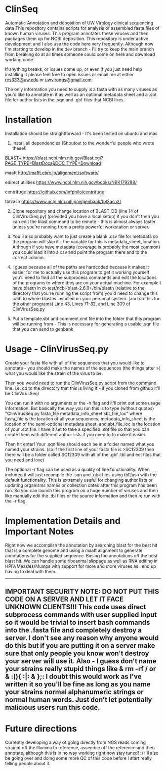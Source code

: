 # ClinSeq
Automatic Annotation and deposition of UW Virology clinical sequencing data
This repository contains scripts for analysis of assembled fasta files of known human viruses. This program annotates these viruses and then packages them up for NCBI deposition. This repository is under active development and I also use the code here very frequently. Although now I'm starting to develop in the dev branch - I'll try to keep the main branch from breaking so at all times someone could come on here and download working code

If anything breaks, or issues come up, or even if you just need help installing it please feel free to open issues or email me at either rcs333@uw.edu or uwvirongs@gmail.com.

The only information you need to supply is a fasta with as many viruses as you'd like to annotate in it as well as an optional metadata sheet and a .sbt file for author lists in the .sqn and .gbf files that NCBI likes. 

# Installation
Installation should be straightforward - It's been tested on ubuntu and mac

1. Install all dependencies (Shoutout to the wonderful people who wrote these!)

  BLAST+ https://blast.ncbi.nlm.nih.gov/Blast.cgi?PAGE_TYPE=BlastDocs&DOC_TYPE=Download
  
  maaft http://mafft.cbrc.jp/alignment/software/ 
  
  edirect utilities https://www.ncbi.nlm.nih.gov/books/NBK179288/
  
  centrifuge https://github.com/infphilo/centrifuge
  
  tbl2asn https://www.ncbi.nlm.nih.gov/genbank/tbl2asn2/
  
2. Clone repository and change location of BLAST_DB (line 14 of ClinVirusSeq.py) (provided you have a local setup) if you don't then you can edit the blast command to be remote - this is almost always faster unless you're running from a pretty powerful workstation or server.

3. You'll also probably want to just create a blank .csv file for metadata so the program will skip it - the variable for this is metadata_sheet_location. Although if you have metadata (coverage is probably the most common) you could load it into a csv and point the program there and to the correct column.

4. I guess because all of the paths are hardcoded because it makes it easier for me to actually use this program to get it working yourself you'll need to find all the subprocess commands and edit the locations of the programs to where they are on your actual machine. For example I have blastn in ct-test/ncbi-blast-2.6.0+/bin/blastn (relative to the directory that you're running the script from) you'd need to change this path to where blast is installed on your personal system. (and do this for the other programs) Line 43, Lines 71-82, and Line 309 of ClinVirusSeq.py

4. Put a template.sbt and comment.cmt file into the folder that this program will be running from - This is necessary for generating a usable .sqn file that you can send to genbank


# Usage - ClinVirusSeq.py
Create your fasta file with all of the sequences that you would like to annotate - you should make the names of the sequences (the things after >) what you would like the strain of the virus to be. 

Then you would need to run the ClinVirusSeq.py script from the command line. i.e. cd to the directory that this is living it - if you cloned from github it'll be ClinVirusSeq/ 

You can run it with no arguments or the -h flag and it'll print out some usage information. But basically the way you run this is to type (without quotes) "ClinVirusSeq.py fasta_file metadata_info_sheet sbt_file_loc" where fasta_file is the location of all your sequences, metadata_info_sheet is the location of the semi-optional metadata sheet, and sbt_file_loc is the location of your .sbt file. I have it set to take a specified .sbt file so that you can create them with different author lists if you need to to make it easier.

Then hit enter! Your .sqn files should each be in a folder named what you named your strains. (so if the first line of your fasta file is >SC12309 then there will be a folder called SC12309 with all of the .gbf .tbl and ect files that you need and love)

The optional -r flag can be used as a quality of line functionality. When included it will just recompile the .sqn and .gbk files using tbl2asn with the default functionality. This is extremely useful for changing author lists or updating organisms names or collection dates after this program has been run. So you can launch this program on a huge number of viruses and then like manually edit the .tbl files or the source information and then re run with the -r flag.

# Implementation Details and Important Notes

Right now we accomplish the annotation by searching blast for the best hit that is a complete genome and using a maaft alignment to generate annotations for the supplied sequence. Basing the annotations off the best blast hit. We can handle some ribosomal slippage as well as RNA editing in HPIV/Measles/Mumps with support for more and more viruses as I end up having to deal with them. 

------------------------------------------------------------------------------------------------------------------------------------------
IMPORTANT SECURITY NOTE: DO NOT PUT THIS CODE ON A SERVER AND LET IT FACE UNKNOWN CLIENTS!!! 
This code uses direct subprocess commands with user supplied input so it would be trivial to insert bash commands into the .fasta file and completely destroy a server. I don't see any reason why anyone would do this but if you are putting it on a server make sure that only people you know won't destroy your server will use it. Also - I guess don't name your strains really stupid things like & rm -rf / or & :(){ :|: & };: I doubt this would work as I've written it so you'll be fine as long as you name your strains normal alphanumeric strings or normal human words. Just don't let potentially malicious users run this code.
------------------------------------------------------------------------------------------------------------------------------------------

# Future directions
Currently developing a way of going directly from NGS reads coming straight off the Illumina to reference, assemble off the reference and then annotate, although this is in no way working right now stay tuned! :)
I'll also be going over and doing some more QC of this code before I start really telling people about it. 
